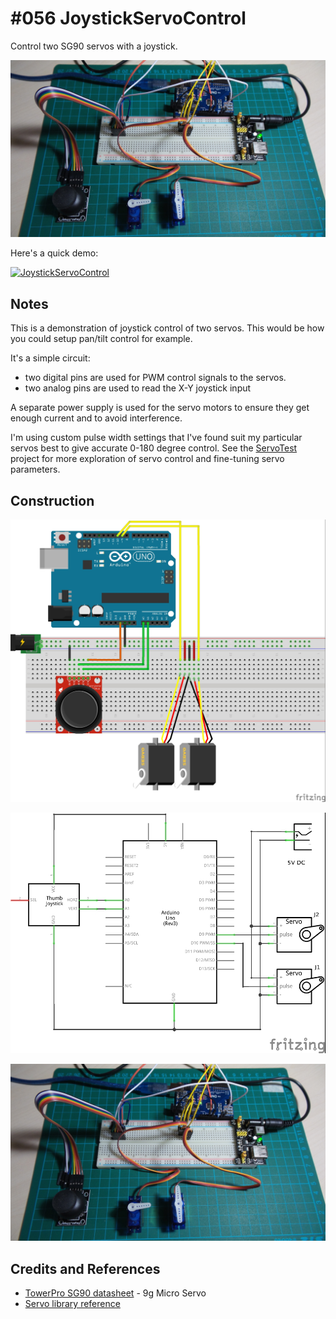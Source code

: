 # #056 JoystickServoControl

Control two SG90 servos with a joystick.

![Build](./assets/JoystickServoControl_build.jpg?raw=true)

Here's a quick demo:

[![JoystickServoControl](https://img.youtube.com/vi/P8883DkE3Jo/0.jpg)](https://www.youtube.com/watch?v=P8883DkE3Jo)

## Notes

This is a demonstration of joystick control of two servos. This would be how you could setup pan/tilt control for example.

It's a simple circuit:

* two digital pins are used for PWM control signals to the servos.
* two analog pins are used to read the X-Y joystick input

A separate power supply is used for the servo motors to ensure they get enough current and to avoid interference.

I'm using custom pulse width settings that I've found suit my particular servos best to give accurate 0-180 degree control.
See the [ServoTest](../ServoTest) project for more exploration of servo control and fine-tuning servo parameters.

## Construction

![The Breadboard](./assets/JoystickServoControl_bb.jpg?raw=true)

![The Schematic](./assets/JoystickServoControl_schematic.jpg?raw=true)

![The Build](./assets/JoystickServoControl_build.jpg?raw=true)

## Credits and References

* [TowerPro SG90 datasheet](http://datasheet.sparkgo.com.br/SG90Servo.pdf) - 9g Micro Servo
* [Servo library reference](https://www.arduino.cc/reference/en/libraries/servo/)
